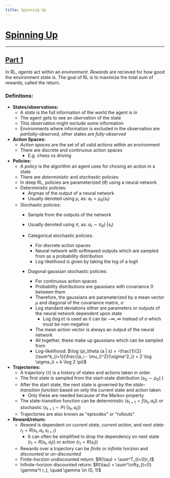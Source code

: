 ```yaml
---
title: Spinning Up
---
```


# [Spinning Up](https://spinningup.openai.com/en/latest/index.html)

---

## [Part 1](https://spinningup.openai.com/en/latest/spinningup/rl_intro.html)

In RL, *agents* act within an *environment*. *Rewards* are recieved for how good
the environment state is. The goal of RL is to maximize the total sum of
rewards, called the return.

### Definitons:

- **States/observations:**
    - A *state* is the full information of the world the agent is in
    - The agent gets to see an *obervation* of the state
    - This observation might exclude some information
    - Environments where information is excluded in the observation are
      *partially-observed*, other states are *fully-observed*
- **Action Spaces:**
    - *Action spaces* are the set of all valid actions within an environment
    - There are discrete and continuous action spaces
        - E.g. chess vs driving
- **Policies:**
    - A *policy* is the algorithm an agent uses for chosing an action in a state
    - There are *deterministic* and *stochastic* policies:
    - In deep RL, policies are parameterized ($\theta$) using a neural network
    - Deterministic policies:
        - Argmax of the output of a neural network
        - Usually denoted using $\mu$, as: $a_t = \mu_\theta (s_t)$
    - Stochastic policies:
        - Sample from the outputs of the network
        - Usually denoted using $\pi$, as: $a_t \sim \pi_\theta (\cdot | s_t)$

        - Categorical stochastic policies:
            - For discrete action spaces
            - Neural network with softmaxed outputs which are sampled from as a
              probability distribution
            - Log-likelihood is given by taking the log of a logit
        - Diagonal gaussian stochastic policies:
            - For continuous action spaces
            - Probability distributions are gaussians with covariance 0 between
              them
            - Therefore, the gaussians are parameterized by a mean vector $\mu$
              and diagonal of the covariance matrix, $\sigma$
            - Log standard deviations either are parameters or outputs of the
              neural network dependent upon state
                - Log ($\log \sigma$) is used as it can be $-\infty, \infty$
                  instead of $\sigma$ which must be non-negative
            - The mean action vector is always an output of the neural network
            - All together, these make up gaussians which can be sampled from
            - Log-likelihood: $\log \pi_\theta (a | s) = -\frac{1}{2}
              (\sum^k_{i=1}(\frac{(a_i - \mu_i)^2}{\sigma^2_i} + 2 \log
              \sigma_i) + k \log 2 \pi)$
- **Trajectories:**
    - A trajectory ($\tau$) is a history of states and actions taken in order
    - The first state is sampled from the start-state distribution ($s_0 \sim
      \rho_0(\cdot)$
    - After the start state, the next state is governed by the *state-transition
      function* based on only the current state and action taken
        - Only these are needed because of the Markov property
    - The state-transition function can be deterministic ($s_{t+1} = f(s_t,
      a_t)$) or stochastic ($s_{t+1} \sim P(\cdot | s_t, a_t)$)
    - Trajectories are also known as "episodes" or "rollouts"
- **Reward/return:**
    - *Reward* is dependent on *current state*, *current action*, and *next
      state*: $r_t = R(s_t, a_t, s_{t+1})$
        - It can often be simplified to drop the dependency on next state
          ($r_t = R(s_t, a_t)$) or action ($r_t = R(s_t)$)
    - Rewards over a trajectory can be *finite* or *infinite* horzion and
      *discounted* or *un-discounted*
    - Finite-horzion undiscounted return: $R(\tau) = \sum^T_{t=0}r_t$
    - Infinite-horizon discounted return: $R(\tau) = \sum^\infty_{t=0} \gamma^t
      r_t, \quad \gamma \in (0, 1)$
